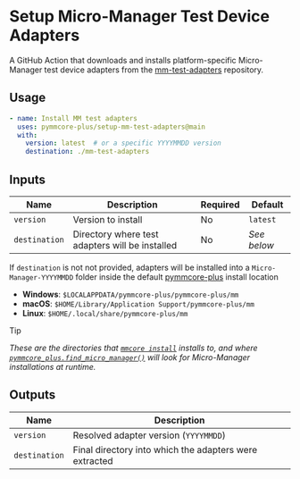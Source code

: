 # Setup Micro-Manager Test Device Adapters

A GitHub Action that downloads and installs platform-specific Micro-Manager test device adapters
from the [mm-test-adapters](https://github.com/pymmcore-plus/mm-test-adapters/releases) repository.

## Usage

```yaml
- name: Install MM test adapters
  uses: pymmcore-plus/setup-mm-test-adapters@main
  with:
    version: latest  # or a specific YYYYMMDD version
    destination: ./mm-test-adapters
```

## Inputs

| Name | Description | Required | Default |
|------|-------------|----------|---------|
| `version` | Version to install | No | `latest` |
| `destination` | Directory where test adapters will be installed | No | _See below_ |

If `destination` is not not provided, adapters will be installed into a
`Micro-Manager-YYYYMMDD` folder inside the  default
[pymmcore-plus](https://github.com/pymmcore-plus/pymmcore-plus) install location


- **Windows**: `$LOCALAPPDATA/pymmcore-plus/pymmcore-plus/mm`
- **macOS**: `$HOME/Library/Application Support/pymmcore-plus/mm`
- **Linux**: `$HOME/.local/share/pymmcore-plus/mm`

> [!TIP]
> *These are the directories that [`mmcore
> install`](https://pymmcore-plus.github.io/pymmcore-plus/install/#installing-micro-manager-device-adapters)
> installs to, and where
> [`pymmcore_plus.find_micro_manager()`](https://pymmcore-plus.github.io/pymmcore-plus/api/utils/#pymmcore_plus.find_micromanager)
> will look for Micro-Manager installations at runtime.*

## Outputs

| Name | Description |
|------|-------------|
| `version` | Resolved adapter version (`YYYYMMDD`) |
| `destination` | Final directory into which the adapters were extracted |